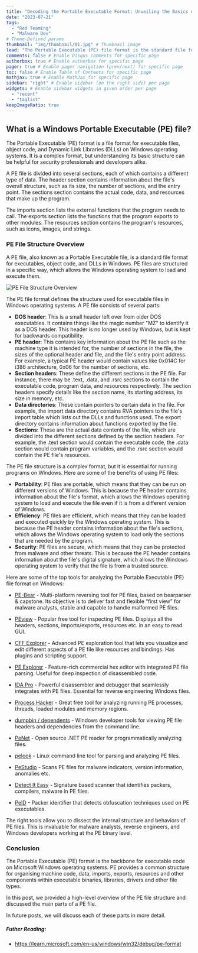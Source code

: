 ```yaml
---
title: "Decoding the Portable Executable Format: Unveiling the Basics of Windows File Structure"
date: "2023-07-21"
tags:
  - "Red Teaming"
  - "Malware Dev"
# Theme-Defined params
thumbnail: "img/thumbnail/01.jpg" # Thumbnail image
lead: "The Portable Executable (PE) file format is the standard file format for executables, object code, and DLLs in Windows." # Lead text
comments: false # Enable Disqus comments for specific page
authorbox: true # Enable authorbox for specific page
pager: true # Enable pager navigation (prev/next) for specific page
toc: false # Enable Table of Contents for specific page
mathjax: true # Enable MathJax for specific page
sidebar: "right" # Enable sidebar (on the right side) per page
widgets: # Enable sidebar widgets in given order per page
  - "recent"
  - "taglist"
keepImageRatio: true
---
```

## What is a Windows Portable Executable (PE) file?

The Portable Executable (PE) format is a file format for executable files, object code, and Dynamic Link Libraries (DLLs) on Windows operating systems. It is a complex format, but understanding its basic structure can be helpful for security professionals and developers alike.

A PE file is divided into several sections, each of which contains a different type of data. The header section contains information about the file's overall structure, such as its size, the number of sections, and the entry point. The sections section contains the actual code, data, and resources that make up the program.

The imports section lists the external functions that the program needs to call. The exports section lists the functions that the program exports to other modules. The resources section contains the program's resources, such as icons, images, and strings.

### PE File Structure Overview

A PE file, also known as a Portable Executable file, is a standard file format for executables, object code, and DLLs in Windows. PE files are structured in a specific way, which allows the Windows operating system to load and execute them.

![PE File Structure Overview](/img/posts/PE-File.png)


The PE file format defines the structure used for executable files in Windows operating systems. A PE file consists of several parts:

* **DOS header**: This is a small header left over from older DOS executables. It contains things like the magic number "MZ" to identify it as a DOS header. This header is no longer used by Windows, but is kept for backwards compatibility.
* **PE header**: This contains key information about the PE file such as the machine type it is intended for, the number of sections in the file, the sizes of the optional header and file, and the file's entry point address. For example, a typical PE header would contain values like 0x014C for i386 architecture, 0x06 for the number of sections, etc.
* **Section headers**: These define the different sections in the PE file. For instance, there may be .text, .data, and .rsrc sections to contain the executable code, program data, and resources respectively. The section headers specify details like the section name, its starting address, its size in memory, etc.
* **Data directories**: These contain pointers to certain data in the file. For example, the import data directory contains RVA pointers to the file's import table which lists out the DLLs and functions used. The export directory contains information about functions exported by the file.
* **Sections**: These are the actual data contents of the file, which are divided into the different sections defined by the section headers. For example, the .text section would contain the executable code, the .data section would contain program variables, and the .rsrc section would contain the PE file's resources.

The PE file structure is a complex format, but it is essential for running programs on Windows. Here are some of the benefits of using PE files:

* **Portability**: PE files are portable, which means that they can be run on different versions of Windows. This is because the PE header contains information about the file's format, which allows the Windows operating system to load and execute the file even if it is from a different version of Windows.
* **Efficiency**: PE files are efficient, which means that they can be loaded and executed quickly by the Windows operating system. This is because the PE header contains information about the file's sections, which allows the Windows operating system to load only the sections that are needed by the program.
* **Security**: PE files are secure, which means that they can be protected from malware and other threats. This is because the PE header contains information about the file's digital signature, which allows the Windows operating system to verify that the file is from a trusted source.

Here are some of the top tools for analyzing the Portable Executable (PE) file format on Windows:

- [PE-Bear](https://github.com/hasherezade/pe-bear) - Multi-platform reversing tool for PE files, based on bearparser & capstone. Its objective is to deliver fast and flexible “first view” for malware analysts, stable and capable to handle malformed PE files.
 
- [PEview](http://wjradburn.com/software/) - Popular free tool for inspecting PE files. Displays all the headers, sections, imports/exports, resources etc. in an easy to read GUI.
 
- [CFF Explorer](https://ntcore.com/?page_id=388) - Advanced PE exploration tool that lets you visualize and edit different aspects of a PE file like resources and bindings. Has plugins and scripting support.
 
- [PE Explorer](http://www.pe-explorer.com/) - Feature-rich commercial hex editor with integrated PE file parsing. Useful for deep inspection of disassembled code.
 
- [IDA Pro](https://hex-rays.com/ida-pro/) - Powerful disassembler and debugger that seamlessly integrates with PE files. Essential for reverse engineering Windows files.
 
- [Process Hacker](https://processhacker.sourceforge.io/) - Great free tool for analyzing running PE processes, threads, loaded modules and memory regions.
 
- [dumpbin / dependents](https://learn.microsoft.com/en-us/cpp/build/reference/dumpbin-reference?view=msvc-170) - Windows developer tools for viewing PE file headers and dependencies from the command line.
 
- [PeNet](https://www.nuget.org/packages/PeNet/) - Open source .NET PE reader for programmatically analyzing files.
 
- [pelook](https://www.majorgeeks.com/files/details/pelook.html) - Linux command line tool for parsing and analyzing PE files.
 
- [PeStudio](https://www.winitor.com/download2) - Scans PE files for malware indicators, version information, anomalies etc.
 
- [Detect It Easy](https://github.com/horsicq/Detect-It-Easy) - Signature based scanner that identifies packers, compilers, malware in PE files.
 
- [PeID](https://www.aldeid.com/wiki/PEiD) - Packer identifier that detects obfuscation techniques used on PE executables.
 
The right tools allow you to dissect the internal structure and behaviors of PE files. This is invaluable for malware analysts, reverse engineers, and Windows developers working at the PE binary level.

### Conclusion
The Portable Executable (PE) format is the backbone for executable code on Microsoft Windows operating systems. PE provides a common structure for organising machine code, data, imports, exports, resources and other components within executable binaries, libraries, drivers and other file types.

In this post, we provided a high-level overview of the PE file structure and discussed the main parts of a PE file. 

In future posts, we will discuss each of these parts in more detail.

##### Futher Reading:
- https://learn.microsoft.com/en-us/windows/win32/debug/pe-format